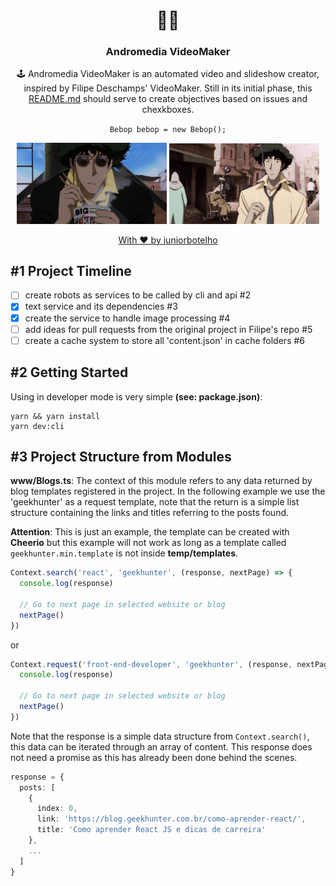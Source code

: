 <h1 align="center">
  🐱‍💻
</h1>

<h3 align="center">
  Andromedia VideoMaker
</h3>

<p align="center">
  🕹️ Andromedia VideoMaker is an automated video and slideshow creator, inspired by Filipe Deschamps' VideoMaker. Still in its initial phase, this <a href="/README.md">README.md</a> should serve to create objectives based on issues and chexkboxes.
</p>

<p align="center">
  <code>Bebop bebop = new Bebop();</code>
</p>

<p align="center">
  <img width="240" height="auto" src="temp/bebop-eat.gif">
  <img width="240" height="auto" src="temp/bebop-work.gif">
</p>

<p align="center">
  <a href="https://github.com/juniorbotelho">
    With ❤️ by juniorbotelho
  </a>
<p>

## #1 Project Timeline
- [ ] create robots as services to be called by cli and api #2
- [X] text service and its dependencies #3
- [X] create the service to handle image processing #4
- [ ] add ideas for pull requests from the original project in Filipe's repo #5
- [ ] create a cache system to store all 'content.json' in cache folders #6

## #2 Getting Started

Using in developer mode is very simple **(see: package.json)**:

```shell
yarn && yarn install
yarn dev:cli
```

## #3 Project Structure from Modules

**www/Blogs.ts**: The context of this module refers to any data returned by blog templates registered in the project. In the following example we use the 'geekhunter' as a request template, note that the return is a simple list structure containing the links and titles referring to the posts found.

**Attention**: This is just an example, the template can be created with **Cheerio** but this example will not work as long as a template called ```geekhunter.min.template``` is not inside **temp/templates**.

```typescript
Context.search('react', 'geekhunter', (response, nextPage) => {
  console.log(response)

  // Go to next page in selected website or blog
  nextPage()
})
```

or

```typescript
Context.request('front-end-developer', 'geekhunter', (response, nextPage) => {
  console.log(response)

  // Go to next page in selected website or blog
  nextPage()
})
```

Note that the response is a simple data structure from ```Context.search()```, this data can be iterated through an array of content. This response does not need a promise as this has already been done behind the scenes.

```typescript
response = {
  posts: [
    {
      index: 0,
      link: 'https://blog.geekhunter.com.br/como-aprender-react/',
      title: 'Como aprender React JS e dicas de carreira'
    },
    ...
  ]
}
```
